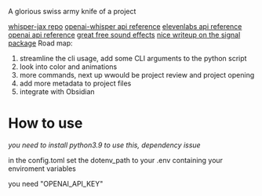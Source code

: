 A glorious swiss army knife of a project



[whisper-jax repo](https://github.com/sanchit-gandhi/whisper-jax)
[openai-whisper api reference](https://github.com/openai/whisper)
[elevenlabs api reference](https://github.com/elevenlabs/elevenlabs-python/blob/main/API.md)
[openai api reference](https://platform.openai.com/docs/api-reference/introduction)
[great free sound effects](https://www.zapsplat.com/sound-effect-category/alerts-and-prompts/page/9/)
[nice writeup on the signal package](https://medium.com/fintechexplained/advanced-python-how-to-use-signal-driven-programming-in-applications-84fcb722a369)
Road map:
1. streamline the cli usage, add some CLI arguments to the python script
2. look into color and animations
3. more commands, next up wwould be project review and project opening
4. add more metadata to project files
5. integrate with Obsidian




# How to use
*you need to install python3.9 to use this, dependency issue*

in the config.toml set the dotenv_path to your .env containing your enviroment variables

you need "OPENAI_API_KEY"